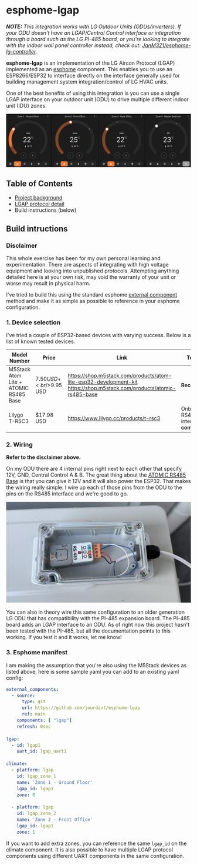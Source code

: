 # esphome-lgap

_**NOTE:** This integration works with LG Outdoor Units (ODUs/inverters). If your ODU doesn't have an LGAP/Central Control interface or integration through a board such as the LG PI-485 board, or you're looking to integrate with the indoor wall panel controller instead, check out: [JanM321/esphome-lg-controller](https://github.com/JanM321/esphome-lg-controller)._


**esphome-lgap** is an implementation of the LG Aircon Protocol (LGAP) implemented as an [esphome](https://esphome.io/) component. This enables you to use an ESP8266/ESP32 to interface directly on the interface generally used for building management system integration/control of LG HVAC units. 

One of the best benefits of using this integration is you can use a single LGAP interface on your outdoor unit (ODU) to drive multiple different indoor unit (IDU) zones.

![homeassistant](./images/ha.png)


## Table of Contents

* [Project background](./background.md)
* [LGAP protocol detail](./protocol.md)
* Build instructions (below)


## Build intructions

### Disclaimer
This whole exercise has been for my own personal learning and experimentation. There are aspects of integrating with high voltage equipment and looking into unpublished protocols. Attempting anything detailed here is at your own risk, may void the warranty of your unit or worse may result in physical harm.

I've tried to build this using the standard esphome [external component](https://esphome.io/components/external_components.html?highlight=external) method and make it as simple as possible to reference in your esphome configuration.

### 1. Device selection

I've tried a couple of ESP32-based devices with varying success. Below is a list of known tested devices.

|Model Number|Price|Link|Test result|
|------|------|----|---|
|M5Stack Atom Lite + ATOMIC RS485 Base|$7.50 USD +<br/>$9.95 USD|https://shop.m5stack.com/products/atom-lite-esp32-development-kit<br/>https://shop.m5stack.com/products/atomic-rs485-base|**Recommended**|
|Lilygo T-RSC3|$17.98 USD|https://www.lilygo.cc/products/t-rsc3|Onboard RS485 interface **not compatible**|

### 2. Wiring

**Refer to the disclaimer above.**

On my ODU there are 4 internal pins right next to each other that specify 12V, GND, Central Control A & B. The great thing about the [ATOMIC RS485 Base](https://shop.m5stack.com/products/atomic-rs485-base) is that you can give it 12V and it will also power the ESP32. That makes the wiring really simple. I wire up each of those pins from the ODU to the pins on the RS485 interface and we're good to go.

![img](./images/323773928-f7eeaa1f-5c5c-4174-b05f-4a951c122593.jpg)

You can also in theory wire this same configuration to an older generation LG ODU that has compatibility with the PI-485 expansion board. The PI-485 board adds an LGAP interface to an ODU. As of right now this project hasn't been tested with the PI-485, but all the documentation points to this working. If you test it and it works, let me know!

### 3. Esphome manifest

I am making the assumption that you're also using the M5Stack devices as listed above, here is some sample yaml you can add to an existing yaml config:

```yaml
external_components:
  - source:
      type: git
      url: https://github.com/jourdant/esphome-lgap
      ref: main
    components: [ "lgap"]
    refresh: 0sec

lgap:
  - id: lgap1
    uart_id: lgap_uart1

climate:
  - platform: lgap
    id: lgap_zone_1
    name: 'Zone 1 - Ground Floor'
    lgap_id: lgap1
    zone: 0

  - platform: lgap
    id: lgap_zone_2
    name: 'Zone 2 - Front Office'
    lgap_id: lgap1
    zone: 1
```

If you want to add extra zones, you can reference the same ```lgap_id``` on the climate component. It is also possible to have multiple LGAP protocol components using different UART components in the same configuration.
